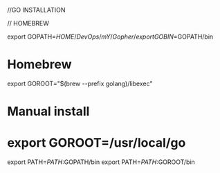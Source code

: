 //GO INSTALLATION

// HOMEBREW
<!-- export GOPATH=$HOME/go -->
export GOPATH=$HOME/DevOps/mY/Gopher/
export GOBIN=$GOPATH/bin
# Homebrew
export GOROOT="$(brew --prefix golang)/libexec"
# Manual install
# export GOROOT=/usr/local/go
export PATH=$PATH:$GOPATH/bin
export PATH=$PATH:$GOROOT/bin



